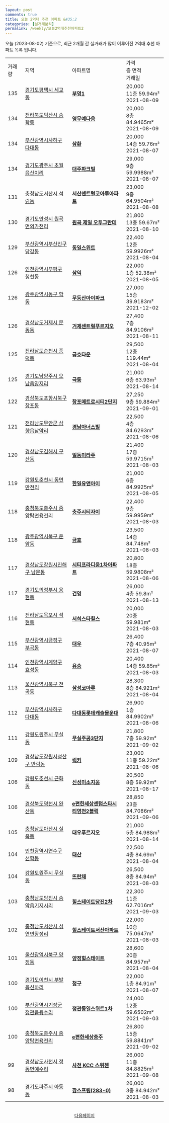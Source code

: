 ```yaml
---
layout: post
comments: true
title: 오늘 2억대 추천 아파트 &#35;2
categories: [실거래분석]
permalink: /weekly/오늘2억대추천아파트2
---
```


오늘 (2023-08-02) 기준으로, 최근 2개월 간 실거래가 많이 이루어진 2억대 추천 아파트 목록 입니다.

<table class="sortable">
  <tr>
    <td>거래량</td>
    <td>지역</td>
    <td>아파트명</td>
    <td>가격<br>층 면적<br>거래일</td>
  </tr>

  <tr class="item">
    <td>135</td>
    <td><a href="/apt/경기도평택시세교동">경기도평택시 세교동</a></td>
    <td style="font-weight: bold;"><a href="/apt/경기도평택시세교동부영1">부영1</a></td>
    <td>20,000<br>11층  59.94m²<br>2021-08-09</td>
  </tr>

  <tr class="item">
    <td>134</td>
    <td><a href="/apt/전라북도익산시송학동">전라북도익산시 송학동</a></td>
    <td style="font-weight: bold;"><a href="/apt/전라북도익산시송학동영무예다음">영무예다음</a></td>
    <td>20,000<br>8층  84.9465m²<br>2021-08-09</td>
  </tr>

  <tr class="item">
    <td>134</td>
    <td><a href="/apt/부산광역시사하구다대동">부산광역시사하구 다대동</a></td>
    <td style="font-weight: bold;"><a href="/apt/부산광역시사하구다대동삼환">삼환</a></td>
    <td>20,000<br>14층  59.76m²<br>2021-08-07</td>
  </tr>

  <tr class="item">
    <td>134</td>
    <td><a href="/apt/경기도광주시초월읍산이리">경기도광주시 초월읍산이리</a></td>
    <td style="font-weight: bold;"><a href="/apt/경기도광주시초월읍산이리대주파크빌">대주파크빌</a></td>
    <td>29,000<br>9층  59.9988m²<br>2021-08-07</td>
  </tr>

  <tr class="item">
    <td>131</td>
    <td><a href="/apt/충청남도서산시석림동">충청남도서산시 석림동</a></td>
    <td style="font-weight: bold;"><a href="/apt/충청남도서산시석림동서산센트럴코아루아파트">서산센트럴코아루아파트</a></td>
    <td>23,000<br>9층  64.9504m²<br>2021-08-08</td>
  </tr>

  <tr class="item">
    <td>130</td>
    <td><a href="/apt/경기도안성시원곡면외가천리">경기도안성시 원곡면외가천리</a></td>
    <td style="font-weight: bold;"><a href="/apt/경기도안성시원곡면외가천리원곡제일오투그란데">원곡 제일 오투그란데</a></td>
    <td>21,800<br>13층  59.67m²<br>2021-08-10</td>
  </tr>

  <tr class="item">
    <td>129</td>
    <td><a href="/apt/부산광역시부산진구당감동">부산광역시부산진구 당감동</a></td>
    <td style="font-weight: bold;"><a href="/apt/부산광역시부산진구당감동동일스위트">동일스위트</a></td>
    <td>22,400<br>12층  59.9926m²<br>2021-08-04</td>
  </tr>

  <tr class="item">
    <td>126</td>
    <td><a href="/apt/인천광역시부평구청천동">인천광역시부평구 청천동</a></td>
    <td style="font-weight: bold;"><a href="/apt/인천광역시부평구청천동삼익">삼익</a></td>
    <td>22,000<br>1층  52.38m²<br>2021-08-05</td>
  </tr>

  <tr class="item">
    <td>126</td>
    <td><a href="/apt/광주광역시동구학동">광주광역시동구 학동</a></td>
    <td style="font-weight: bold;"><a href="/apt/광주광역시동구학동무등산아이파크">무등산아이파크</a></td>
    <td>27,000<br>15층  39.9183m²<br>2021-12-02</td>
  </tr>

  <tr class="item">
    <td>126</td>
    <td><a href="/apt/경상남도거제시문동동">경상남도거제시 문동동</a></td>
    <td style="font-weight: bold;"><a href="/apt/경상남도거제시문동동거제센트럴푸르지오">거제센트럴푸르지오</a></td>
    <td>27,400<br>7층  84.9106m²<br>2021-08-11</td>
  </tr>

  <tr class="item">
    <td>125</td>
    <td><a href="/apt/전라남도순천시풍덕동">전라남도순천시 풍덕동</a></td>
    <td style="font-weight: bold;"><a href="/apt/전라남도순천시풍덕동금호타운">금호타운</a></td>
    <td>29,500<br>12층  119.44m²<br>2021-08-04</td>
  </tr>

  <tr class="item">
    <td>125</td>
    <td><a href="/apt/경기도남양주시오남읍양지리">경기도남양주시 오남읍양지리</a></td>
    <td style="font-weight: bold;"><a href="/apt/경기도남양주시오남읍양지리극동">극동</a></td>
    <td>21,000<br>6층  63.93m²<br>2021-08-14</td>
  </tr>

  <tr class="item">
    <td>122</td>
    <td><a href="/apt/경상북도포항시북구창포동">경상북도포항시북구 창포동</a></td>
    <td style="font-weight: bold;"><a href="/apt/경상북도포항시북구창포동창포메트로시티2단지">창포메트로시티2단지</a></td>
    <td>27,250<br>9층  59.884m²<br>2021-09-01</td>
  </tr>

  <tr class="item">
    <td>121</td>
    <td><a href="/apt/전라남도무안군삼향읍남악리">전라남도무안군 삼향읍남악리</a></td>
    <td style="font-weight: bold;"><a href="/apt/전라남도무안군삼향읍남악리경남아너스빌">경남아너스빌</a></td>
    <td>22,500<br>4층  84.6293m²<br>2021-08-06</td>
  </tr>

  <tr class="item">
    <td>120</td>
    <td><a href="/apt/경상남도김해시구산동">경상남도김해시 구산동</a></td>
    <td style="font-weight: bold;"><a href="/apt/경상남도김해시구산동일동미라주">일동미라주</a></td>
    <td>21,400<br>17층  59.9715m²<br>2021-08-03</td>
  </tr>

  <tr class="item">
    <td>119</td>
    <td><a href="/apt/강원도춘천시동면만천리">강원도춘천시 동면만천리</a></td>
    <td style="font-weight: bold;"><a href="/apt/강원도춘천시동면만천리한일유앤아이">한일유앤아이</a></td>
    <td>21,000<br>6층  84.9925m²<br>2021-08-05</td>
  </tr>

  <tr class="item">
    <td>118</td>
    <td><a href="/apt/충청북도충주시중앙탑면용전리">충청북도충주시 중앙탑면용전리</a></td>
    <td style="font-weight: bold;"><a href="/apt/충청북도충주시중앙탑면용전리충주시티자이">충주시티자이</a></td>
    <td>22,400<br>9층  59.9959m²<br>2021-08-03</td>
  </tr>

  <tr class="item">
    <td>118</td>
    <td><a href="/apt/광주광역시북구운암동">광주광역시북구 운암동</a></td>
    <td style="font-weight: bold;"><a href="/apt/광주광역시북구운암동금호">금호</a></td>
    <td>23,500<br>14층  84.748m²<br>2021-08-03</td>
  </tr>

  <tr class="item">
    <td>117</td>
    <td><a href="/apt/경상남도창원시진해구남문동">경상남도창원시진해구 남문동</a></td>
    <td style="font-weight: bold;"><a href="/apt/경상남도창원시진해구남문동시티프라디움1차아파트">시티프라디움1차아파트</a></td>
    <td>20,800<br>18층  59.9808m²<br>2021-08-06</td>
  </tr>

  <tr class="item">
    <td>117</td>
    <td><a href="/apt/경기도의정부시용현동">경기도의정부시 용현동</a></td>
    <td style="font-weight: bold;"><a href="/apt/경기도의정부시용현동건영">건영</a></td>
    <td>26,000<br>4층  59.8m²<br>2021-08-13</td>
  </tr>

  <tr class="item">
    <td>116</td>
    <td><a href="/apt/전라남도목포시석현동">전라남도목포시 석현동</a></td>
    <td style="font-weight: bold;"><a href="/apt/전라남도목포시석현동서희스타힐스">서희스타힐스</a></td>
    <td>20,000<br>20층  59.981m²<br>2021-08-03</td>
  </tr>

  <tr class="item">
    <td>115</td>
    <td><a href="/apt/부산광역시금정구부곡동">부산광역시금정구 부곡동</a></td>
    <td style="font-weight: bold;"><a href="/apt/부산광역시금정구부곡동대우">대우</a></td>
    <td>26,400<br>7층  40.95m²<br>2021-08-07</td>
  </tr>

  <tr class="item">
    <td>114</td>
    <td><a href="/apt/인천광역시계양구효성동">인천광역시계양구 효성동</a></td>
    <td style="font-weight: bold;"><a href="/apt/인천광역시계양구효성동유승">유승</a></td>
    <td>20,400<br>14층  59.85m²<br>2021-08-03</td>
  </tr>

  <tr class="item">
    <td>113</td>
    <td><a href="/apt/울산광역시북구천곡동">울산광역시북구 천곡동</a></td>
    <td style="font-weight: bold;"><a href="/apt/울산광역시북구천곡동삼성코아루">삼성코아루</a></td>
    <td>28,300<br>8층  84.921m²<br>2021-08-04</td>
  </tr>

  <tr class="item">
    <td>112</td>
    <td><a href="/apt/부산광역시사하구다대동">부산광역시사하구 다대동</a></td>
    <td style="font-weight: bold;"><a href="/apt/부산광역시사하구다대동다대동롯데캐슬몰운대">다대동롯데캐슬몰운대</a></td>
    <td>26,900<br>1층  84.9902m²<br>2021-08-06</td>
  </tr>

  <tr class="item">
    <td>111</td>
    <td><a href="/apt/강원도원주시무실동">강원도원주시 무실동</a></td>
    <td style="font-weight: bold;"><a href="/apt/강원도원주시무실동무실주공3단지">무실주공3단지</a></td>
    <td>21,800<br>7층  59.92m²<br>2021-09-02</td>
  </tr>

  <tr class="item">
    <td>109</td>
    <td><a href="/apt/경상남도창원시성산구반림동">경상남도창원시성산구 반림동</a></td>
    <td style="font-weight: bold;"><a href="/apt/경상남도창원시성산구반림동럭키">럭키</a></td>
    <td>23,000<br>11층  59.22m²<br>2021-08-06</td>
  </tr>

  <tr class="item">
    <td>106</td>
    <td><a href="/apt/강원도춘천시근화동">강원도춘천시 근화동</a></td>
    <td style="font-weight: bold;"><a href="/apt/강원도춘천시근화동신성미소지움">신성미소지움</a></td>
    <td>20,500<br>8층  59.92m²<br>2021-08-17</td>
  </tr>

  <tr class="item">
    <td>106</td>
    <td><a href="/apt/경상북도영천시완산동">경상북도영천시 완산동</a></td>
    <td style="font-weight: bold;"><a href="/apt/경상북도영천시완산동e편한세상센텀스타시티영천2블럭">e편한세상센텀스타시티영천2블럭</a></td>
    <td>28,850<br>23층  84.7086m²<br>2021-09-06</td>
  </tr>

  <tr class="item">
    <td>105</td>
    <td><a href="/apt/충청남도아산시실옥동">충청남도아산시 실옥동</a></td>
    <td style="font-weight: bold;"><a href="/apt/충청남도아산시실옥동대우푸르지오">대우푸르지오</a></td>
    <td>21,000<br>5층  84.988m²<br>2021-08-14</td>
  </tr>

  <tr class="item">
    <td>104</td>
    <td><a href="/apt/인천광역시연수구선학동">인천광역시연수구 선학동</a></td>
    <td style="font-weight: bold;"><a href="/apt/인천광역시연수구선학동태산">태산</a></td>
    <td>22,500<br>4층  84.69m²<br>2021-08-04</td>
  </tr>

  <tr class="item">
    <td>104</td>
    <td><a href="/apt/강원도원주시무실동">강원도원주시 무실동</a></td>
    <td style="font-weight: bold;"><a href="/apt/강원도원주시무실동뜨란채">뜨란채</a></td>
    <td>26,500<br>8층  84.94m²<br>2021-08-03</td>
  </tr>

  <tr class="item">
    <td>103</td>
    <td><a href="/apt/충청남도당진시송악읍기지시리">충청남도당진시 송악읍기지시리</a></td>
    <td style="font-weight: bold;"><a href="/apt/충청남도당진시송악읍기지시리힐스테이트당진2차">힐스테이트당진2차</a></td>
    <td>22,300<br>11층  62.7016m²<br>2021-09-03</td>
  </tr>

  <tr class="item">
    <td>102</td>
    <td><a href="/apt/충청남도서산시성연면왕정리">충청남도서산시 성연면왕정리</a></td>
    <td style="font-weight: bold;"><a href="/apt/충청남도서산시성연면왕정리힐스테이트서산아파트">힐스테이트서산아파트</a></td>
    <td>22,000<br>10층  75.0647m²<br>2021-08-03</td>
  </tr>

  <tr class="item">
    <td>101</td>
    <td><a href="/apt/울산광역시북구양정동">울산광역시북구 양정동</a></td>
    <td style="font-weight: bold;"><a href="/apt/울산광역시북구양정동양정힐스테이트">양정힐스테이트</a></td>
    <td>28,600<br>20층  84.957m²<br>2021-08-04</td>
  </tr>

  <tr class="item">
    <td>100</td>
    <td><a href="/apt/경기도이천시부발읍신하리">경기도이천시 부발읍신하리</a></td>
    <td style="font-weight: bold;"><a href="/apt/경기도이천시부발읍신하리청구">청구</a></td>
    <td>22,000<br>1층  84.91m²<br>2021-08-07</td>
  </tr>

  <tr class="item">
    <td>100</td>
    <td><a href="/apt/부산광역시기장군정관읍용수리">부산광역시기장군 정관읍용수리</a></td>
    <td style="font-weight: bold;"><a href="/apt/부산광역시기장군정관읍용수리정관동일스위트1차">정관동일스위트1차</a></td>
    <td>24,000<br>12층  59.6502m²<br>2021-09-03</td>
  </tr>

  <tr class="item">
    <td>100</td>
    <td><a href="/apt/충청북도충주시중앙탑면용전리">충청북도충주시 중앙탑면용전리</a></td>
    <td style="font-weight: bold;"><a href="/apt/충청북도충주시중앙탑면용전리e편한세상충주">e편한세상충주</a></td>
    <td>26,800<br>15층  59.8841m²<br>2021-09-02</td>
  </tr>

  <tr class="item">
    <td>99</td>
    <td><a href="/apt/경상남도사천시정동면예수리">경상남도사천시 정동면예수리</a></td>
    <td style="font-weight: bold;"><a href="/apt/경상남도사천시정동면예수리사천KCC스위첸">사천 KCC 스위첸</a></td>
    <td>26,000<br>11층  84.8825m²<br>2021-09-08</td>
  </tr>

  <tr class="item">
    <td>98</td>
    <td><a href="/apt/경기도파주시아동동">경기도파주시 아동동</a></td>
    <td style="font-weight: bold;"><a href="/apt/경기도파주시아동동팜스프링(283-0)">팜스프링(283-0)</a></td>
    <td>26,000<br>3층  84.942m²<br>2021-08-03</td>
  </tr>

  <tr>
      <script async src="https://pagead2.googlesyndication.com/pagead/js/adsbygoogle.js?client=ca-pub-3485438051770037"
          crossorigin="anonymous"></script>
      <ins class="adsbygoogle"
          style="display:block"
          data-ad-format="fluid"
          data-ad-layout-key="-fb+5w+4e-db+86"
          data-ad-client="ca-pub-3485438051770037"
          data-ad-slot="1827090281"></ins>
      <script>
          (adsbygoogle = window.adsbygoogle || []).push({});
      </script>
  </tr>
    
</table>

<br>
<center><a href="/weekly/오늘2억대추천아파트3">다음페이지</a></center>
<br><br>
